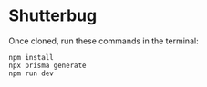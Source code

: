 # Shutterbug

Once cloned, run these commands in the terminal:

```console
npm install
npx prisma generate
npm run dev
```

